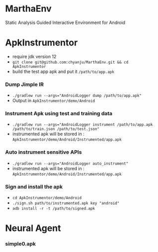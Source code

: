# MarthaEnv
Static Analysis Guided Interactive Environment for Android

# ApkInstrumentor
  * require jdk version 12
  * `git clone git@github.com:chyanju/MarthaEnv.git && cd ApkInstrumentor`
  * build the test app apk and put it `/path/to/app.apk`

### Dump Jimple IR
  * `./gradlew run --args="AndroidLogger dump /path/to/app.apk"`
  * Output in `ApkInstrumentor/demo/Android`

### Instrument Apk using test and training data
  * `./gradlew run --args="AndroidLogger instrument /path/to/app.apk /path/to/train.json /path/to/test.json"`
  * instrumented apk will be stored in : `ApkInstrumentor/demo/Android/Instrumented/app.apk`
  
### Auto instrument sensitive APIs
  * `./gradlew run --args="AndroidLogger auto_instrument"`
  * instrumented apk will be stored in : `ApkInstrumentor/demo/Android/Instrumented/app.apk`

### Sign and install the apk
  * `cd ApkInstrumentor/demo/Android`
  * `./sign.sh path/to/instrumented.apk key "android"`
  * `adb install -r -t /path/to/signed.apk`

# Neural Agent

### simple0.apk



